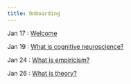 ```yaml
---
title: Onboarding
---
```


Jan 17
: [Welcome](#)

Jan 19
: [What is cognitive neuroscience?](#)

Jan 24
 : [What is empiricism?](#)

Jan 26
: [What is theory?](#)
 

